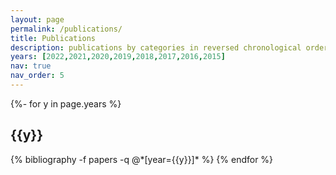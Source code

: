 ```yaml
---
layout: page
permalink: /publications/
title: Publications
description: publications by categories in reversed chronological order. generated by jekyll-scholar.
years: [2022,2021,2020,2019,2018,2017,2016,2015]
nav: true
nav_order: 5
---
```

<!-- _pages/publications.md -->
<div class="publications">

{%- for y in page.years %}
  <h2 class="year">{{y}}</h2>
  {% bibliography -f papers -q @*[year={{y}}]* %}
{% endfor %}

</div>
